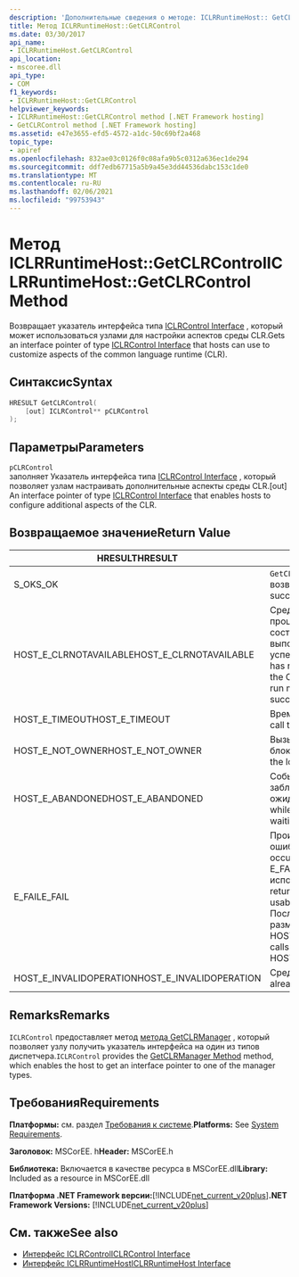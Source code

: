 ```yaml
---
description: 'Дополнительные сведения о методе: ICLRRuntimeHost:: GetCLRControl'
title: Метод ICLRRuntimeHost::GetCLRControl
ms.date: 03/30/2017
api_name:
- ICLRRuntimeHost.GetCLRControl
api_location:
- mscoree.dll
api_type:
- COM
f1_keywords:
- ICLRRuntimeHost::GetCLRControl
helpviewer_keywords:
- ICLRRuntimeHost::GetCLRControl method [.NET Framework hosting]
- GetCLRControl method [.NET Framework hosting]
ms.assetid: e47e3655-efd5-4572-a1dc-50c69bf2a468
topic_type:
- apiref
ms.openlocfilehash: 832ae03c0126f0c08afa9b5c0312a636ec1de294
ms.sourcegitcommit: ddf7edb67715a5b9a45e3dd44536dabc153c1de0
ms.translationtype: MT
ms.contentlocale: ru-RU
ms.lasthandoff: 02/06/2021
ms.locfileid: "99753943"
---
```

# <a name="iclrruntimehostgetclrcontrol-method"></a><span data-ttu-id="70437-103">Метод ICLRRuntimeHost::GetCLRControl</span><span class="sxs-lookup"><span data-stu-id="70437-103">ICLRRuntimeHost::GetCLRControl Method</span></span>

<span data-ttu-id="70437-104">Возвращает указатель интерфейса типа [ICLRControl Interface](iclrcontrol-interface.md) , который может использоваться узлами для настройки аспектов среды CLR.</span><span class="sxs-lookup"><span data-stu-id="70437-104">Gets an interface pointer of type [ICLRControl Interface](iclrcontrol-interface.md) that hosts can use to customize aspects of the common language runtime (CLR).</span></span>  
  
## <a name="syntax"></a><span data-ttu-id="70437-105">Синтаксис</span><span class="sxs-lookup"><span data-stu-id="70437-105">Syntax</span></span>  
  
```cpp  
HRESULT GetCLRControl(  
    [out] ICLRControl** pCLRControl  
);  
```  
  
## <a name="parameters"></a><span data-ttu-id="70437-106">Параметры</span><span class="sxs-lookup"><span data-stu-id="70437-106">Parameters</span></span>  

 `pCLRControl`  
 <span data-ttu-id="70437-107">заполняет Указатель интерфейса типа [ICLRControl Interface](iclrcontrol-interface.md) , который позволяет узлам настраивать дополнительные аспекты среды CLR.</span><span class="sxs-lookup"><span data-stu-id="70437-107">[out] An interface pointer of type [ICLRControl Interface](iclrcontrol-interface.md) that enables hosts to configure additional aspects of the CLR.</span></span>  
  
## <a name="return-value"></a><span data-ttu-id="70437-108">Возвращаемое значение</span><span class="sxs-lookup"><span data-stu-id="70437-108">Return Value</span></span>  
  
|<span data-ttu-id="70437-109">HRESULT</span><span class="sxs-lookup"><span data-stu-id="70437-109">HRESULT</span></span>|<span data-ttu-id="70437-110">Описание:</span><span class="sxs-lookup"><span data-stu-id="70437-110">Description</span></span>|  
|-------------|-----------------|  
|<span data-ttu-id="70437-111">S_OK</span><span class="sxs-lookup"><span data-stu-id="70437-111">S_OK</span></span>|<span data-ttu-id="70437-112">`GetCLRControl` успешно возвращено.</span><span class="sxs-lookup"><span data-stu-id="70437-112">`GetCLRControl` returned successfully.</span></span>|  
|<span data-ttu-id="70437-113">HOST_E_CLRNOTAVAILABLE</span><span class="sxs-lookup"><span data-stu-id="70437-113">HOST_E_CLRNOTAVAILABLE</span></span>|<span data-ttu-id="70437-114">Среда CLR не была загружена в процесс, или среда CLR находится в состоянии, в котором она не может выполнить управляемый код или успешно обработать вызов.</span><span class="sxs-lookup"><span data-stu-id="70437-114">The CLR has not been loaded into a process, or the CLR is in a state in which it cannot run managed code or process the call successfully.</span></span>|  
|<span data-ttu-id="70437-115">HOST_E_TIMEOUT</span><span class="sxs-lookup"><span data-stu-id="70437-115">HOST_E_TIMEOUT</span></span>|<span data-ttu-id="70437-116">Время ожидания вызова истекло.</span><span class="sxs-lookup"><span data-stu-id="70437-116">The call timed out.</span></span>|  
|<span data-ttu-id="70437-117">HOST_E_NOT_OWNER</span><span class="sxs-lookup"><span data-stu-id="70437-117">HOST_E_NOT_OWNER</span></span>|<span data-ttu-id="70437-118">Вызывающий объект не владеет блокировкой.</span><span class="sxs-lookup"><span data-stu-id="70437-118">The caller does not own the lock.</span></span>|  
|<span data-ttu-id="70437-119">HOST_E_ABANDONED</span><span class="sxs-lookup"><span data-stu-id="70437-119">HOST_E_ABANDONED</span></span>|<span data-ttu-id="70437-120">Событие было отменено, пока заблокированный поток или волокно ожидают его.</span><span class="sxs-lookup"><span data-stu-id="70437-120">An event was canceled while a blocked thread or fiber was waiting on it.</span></span>|  
|<span data-ttu-id="70437-121">E_FAIL</span><span class="sxs-lookup"><span data-stu-id="70437-121">E_FAIL</span></span>|<span data-ttu-id="70437-122">Произошла неизвестная фатальная ошибка.</span><span class="sxs-lookup"><span data-stu-id="70437-122">An unknown catastrophic failure occurred.</span></span> <span data-ttu-id="70437-123">Если метод возвращает E_FAIL, среда CLR больше не может использоваться в процессе.</span><span class="sxs-lookup"><span data-stu-id="70437-123">If a method returns E_FAIL, the CLR is no longer usable within the process.</span></span> <span data-ttu-id="70437-124">Последующие вызовы методов размещения возвращают HOST_E_CLRNOTAVAILABLE.</span><span class="sxs-lookup"><span data-stu-id="70437-124">Subsequent calls to hosting methods return HOST_E_CLRNOTAVAILABLE.</span></span>|  
|<span data-ttu-id="70437-125">HOST_E_INVALIDOPERATION</span><span class="sxs-lookup"><span data-stu-id="70437-125">HOST_E_INVALIDOPERATION</span></span>|<span data-ttu-id="70437-126">Среда CLR уже запущена.</span><span class="sxs-lookup"><span data-stu-id="70437-126">The CLR has already started.</span></span>|  
  
## <a name="remarks"></a><span data-ttu-id="70437-127">Remarks</span><span class="sxs-lookup"><span data-stu-id="70437-127">Remarks</span></span>  

 <span data-ttu-id="70437-128">`ICLRControl` предоставляет метод [метода GetCLRManager](iclrcontrol-getclrmanager-method.md) , который позволяет узлу получить указатель интерфейса на один из типов диспетчера.</span><span class="sxs-lookup"><span data-stu-id="70437-128">`ICLRControl` provides the [GetCLRManager Method](iclrcontrol-getclrmanager-method.md) method, which enables the host to get an interface pointer to one of the manager types.</span></span>  
  
## <a name="requirements"></a><span data-ttu-id="70437-129">Требования</span><span class="sxs-lookup"><span data-stu-id="70437-129">Requirements</span></span>  

 <span data-ttu-id="70437-130">**Платформы:** см. раздел [Требования к системе](../../get-started/system-requirements.md).</span><span class="sxs-lookup"><span data-stu-id="70437-130">**Platforms:** See [System Requirements](../../get-started/system-requirements.md).</span></span>  
  
 <span data-ttu-id="70437-131">**Заголовок:** MSCorEE. h</span><span class="sxs-lookup"><span data-stu-id="70437-131">**Header:** MSCorEE.h</span></span>  
  
 <span data-ttu-id="70437-132">**Библиотека:** Включается в качестве ресурса в MSCorEE.dll</span><span class="sxs-lookup"><span data-stu-id="70437-132">**Library:** Included as a resource in MSCorEE.dll</span></span>  
  
 <span data-ttu-id="70437-133">**Платформа .NET Framework версии:**[!INCLUDE[net_current_v20plus](../../../../includes/net-current-v20plus-md.md)]</span><span class="sxs-lookup"><span data-stu-id="70437-133">**.NET Framework Versions:** [!INCLUDE[net_current_v20plus](../../../../includes/net-current-v20plus-md.md)]</span></span>  
  
## <a name="see-also"></a><span data-ttu-id="70437-134">См. также</span><span class="sxs-lookup"><span data-stu-id="70437-134">See also</span></span>

- [<span data-ttu-id="70437-135">Интерфейс ICLRControl</span><span class="sxs-lookup"><span data-stu-id="70437-135">ICLRControl Interface</span></span>](iclrcontrol-interface.md)
- [<span data-ttu-id="70437-136">Интерфейс ICLRRuntimeHost</span><span class="sxs-lookup"><span data-stu-id="70437-136">ICLRRuntimeHost Interface</span></span>](iclrruntimehost-interface.md)
